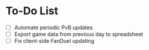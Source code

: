 # To-Do List

- [ ] Automate periodic PvB updates
- [ ] Export game data from previous day to spreadsheet
- [ ] Fix client-side FanDuel updating
